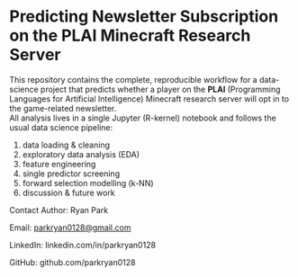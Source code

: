 # Predicting Newsletter Subscription on the PLAI Minecraft Research Server

This repository contains the complete, reproducible workflow for a data-science
project that predicts whether a player on the **PLAI** (Programming Languages
for Artificial Intelligence) Minecraft research server will opt in to the
game-related newsletter.  
All analysis lives in a single Jupyter (R-kernel) notebook and follows the
usual data science pipeline:

1. data loading & cleaning  
2. exploratory data analysis (EDA)  
3. feature engineering  
4. single predictor screening  
5. forward selection modelling (k-NN)  
6. discussion & future work

Contact
Author: Ryan Park

Email: parkryan0128@gmail.com

LinkedIn: linkedin.com/in/parkryan0128

GitHub: github.com/parkryan0128
